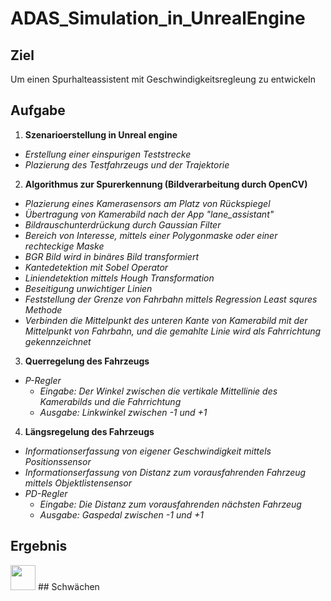 # ADAS_Simulation_in_UnrealEngine
## Ziel
Um einen Spurhalteassistent mit Geschwindigkeitsregleung zu entwickeln
## Aufgabe
1. **Szenarioerstellung in Unreal engine**
  - *Erstellung einer einspurigen Teststrecke*
  - *Plazierung des Testfahrzeugs und der Trajektorie*
2. **Algorithmus zur Spurerkennung (Bildverarbeitung durch OpenCV)**
  - *Plazierung eines Kamerasensors am Platz von Rückspiegel*
  - *Übertragung von Kamerabild nach der App "lane_assistant"*
  - *Bildrauschunterdrückung durch Gaussian Filter*
  - *Bereich von Interesse, mittels einer Polygonmaske oder einer rechteckige Maske*
  - *BGR Bild wird in binäres Bild transformiert*
  - *Kantedetektion mit Sobel Operator*
  - *Liniendetektion mittels Hough Transformation*
  - *Beseitigung unwichtiger Linien*
  - *Feststellung der Grenze von Fahrbahn mittels Regression Least squres Methode*
  - *Verbinden die Mittelpunkt des unteren Kante von Kamerabild mit der Mittelpunkt von Fahrbahn, und die gemahlte Linie wird als Fahrrichtung gekennzeichnet*
3. **Querregelung des Fahrzeugs** 
  - *P-Regler*
    - *Eingabe: Der Winkel zwischen die vertikale Mittellinie des Kamerabilds und die Fahrrichtung*
    - *Ausgabe: Linkwinkel zwischen -1 und +1*
4. **Längsregelung des Fahrzeugs**
  - *Informationserfassung von eigener Geschwindigkeit mittels Positionssensor*
  - *Informationserfassung von Distanz zum vorausfahrenden Fahrzeug mittels Objektlistensensor*
  - *PD-Regler*
    - *Eingabe: Die Distanz zum vorausfahrenden nächsten Fahrzeug*
    - *Ausgabe: Gaspedal zwischen -1 und +1*
## Ergebnis
<img src="https://github.com/ZeexuuZHOU/ADAS_Simulation_in_UnrealEngine/blob/main/Bildverarbeitung.gif" height="40" />
## Schwächen

